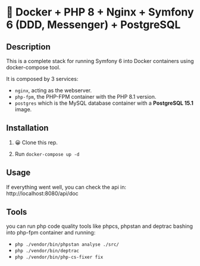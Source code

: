 # 🐳 Docker + PHP 8 + Nginx + Symfony 6 (DDD, Messenger) + PostgreSQL

## Description

This is a complete stack for running Symfony 6 into Docker containers using docker-compose tool.

It is composed by 3 services:

- `nginx`, acting as the webserver.
- `php-fpm`, the PHP-FPM container with the PHP 8.1 version.
- `postgres` which is the MySQL database container with a **PostgreSQL 15.1** image.

## Installation

1. 😀 Clone this rep.

2. Run `docker-compose up -d`

## Usage
If everything went well, you can check the api in: 
http://localhost:8080/api/doc

## Tools

you can run php code quality tools like phpcs, phpstan and deptrac 
bashing into php-fpm container and running:

* `php ./vendor/bin/phpstan analyse ./src/`
* `php ./vendor/bin/deptrac`
* `php ./vendor/bin/php-cs-fixer fix`
